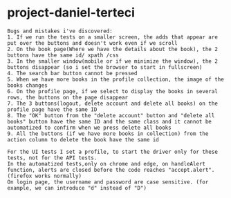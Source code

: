 # project-daniel-terteci

    Bugs and mistakes i've discovered:
    1. If we run the tests on a smaller screen, the adds that appear are put over the buttons and doesn't work even if we scroll
    2. On the book page(Where we have the details about the book), the 2 buttons have the same id/ xpath /css
    3. In the smaller window(mobile or if we minimize the window), the 2 buttons disappear (so i set the browser to start in fullscreen)
    4. The search bar button cannot be pressed 
    5. When we have more books in the profile collection, the image of the books changes
    6. On the profile page, if we select to display the books in several rows, the buttons on the page disappear
    7. The 3 buttons(logout, delete account and delete all books) on the profile page have the same ID
    8. The "OK" button from the "delete account" button and "delete all books" button have the same ID and the same class and it cannot be automatized to confirm when we press delete all books
    9. All the buttons (if we have more books in collection) from the action column to delete the book have the same id

    For the UI tests I set a profile, to start the driver only for these tests, not for the API tests.
    In the automatized tests,only on chrome and edge, on handleAlert function, alerts are closed before the code reaches "accept.alert". (firefox works normally)
    On login page, the username and password are case sensitive. (for example, we can introduce "d" instead of "D")